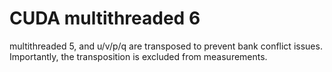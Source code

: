 # CUDA multithreaded 6
multithreaded 5, and u/v/p/q are transposed to prevent bank conflict issues.  Importantly, the transposition is excluded from measurements.